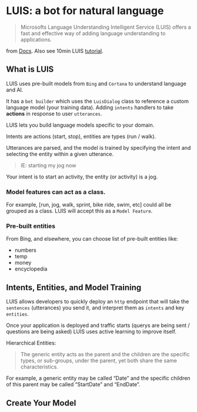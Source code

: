 # LUIS: a bot for natural language 

> Microsofts Language Understanding Intelligent Service (LUIS) offers a fast and effective way of adding language understanding to applications.

from [Docs](http://docs.botframework.com/builder/node/guides/understanding-natural-language/).  Also see 10min LUIS [tutorial](https://vimeo.com/145499419).

## What is LUIS 

LUIS uses pre-built models from `Bing` and `Cortana` to understand language and AI. 

It has a `bot builder` which uses the `LuisDialog` class to reference a custom language model (your training data).  Adding `intents` handlers to take **actions** in response to user `utterances`.

LUIS lets you build language models specific to your domain. 

Intents are actions (start, stop), entities are types (run / walk).

Utterances are parsed, and the model is trained by specifying the intent and selecting the entity within a given utterance. 

> IE: starting my jog now

Your intent is to start an activity, the entity (or activity) is a jog.

### Model features can act as a class.  

For example, [run, jog, walk, sprint, bike ride, swim, etc] could all be grouped as a class.  LUIS will accept this as a `Model Feature`.

### Pre-built entities 

From Bing, and elsewhere, you can choose list of pre-built entities like: 

* numbers 
* temp 
* money 
* encyclopedia

## Intents, Entities, and Model Training

LUIS allows developers to quickly deploy an `http` endpoint that will take the `sentences` (utterances) you send it, and interpret them as `intents` and key `entities`.

Once your application is deployed and traffic starts (querys are being sent / questions are being asked) LUIS uses active learning to improve itself.

Hierarchical Entities: 
> The generic entity acts as the parent and the children are the specific types, or sub-groups, under the parent, yet both share the same characteristics. 

For example, a generic entity may be called “Date” and the specific children of this parent may be called “StartDate” and “EndDate”. 

## Create Your Model

















